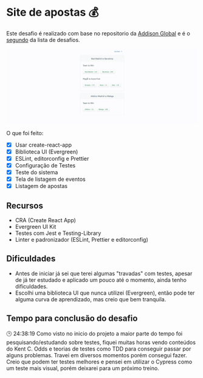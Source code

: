 # Site de apostas 💰

Este desafio é realizado com base no repositorio da [Addison Global](https://github.com/addisonglobal/frontend-technical-test) e é o [segundo](https://github.com/Italox/all-challenges) da lista de desafios.

![GIF Demo App](./image/demo_app.gif "GIF Demo App")

O que foi feito:

- [x] Usar create-react-app
- [x] Biblioteca UI (Evergreen)
- [x] ESLint, editorconfig e Prettier
- [x] Configuração de Testes
- [x] Teste do sistema
- [x] Tela de listagem de eventos
- [x] Listagem de apostas

## Recursos

- CRA (Create React App)
- Evergreen UI Kit
- Testes com Jest e Testing-Library
- Linter e padronizador (ESLint, Prettier e editorconfig)

## Dificuldades

- Antes de iniciar já sei que terei algumas "travadas" com testes, apesar de já ter estudado e aplicado um pouco até o momento, ainda tenho dificuldades.
- Escolhi uma biblioteca UI que nunca utilizei (Evergreen), então pode ter alguma curva de aprendizado, mas creio que bem tranquila.

## Tempo para conclusão do desafio

🕒 24:38:19
Como visto no inicio do projeto a maior parte do tempo foi pesquisando/estudando sobre testes, fiquei muitas horas vendo conteúdos do Kent C. Odds e teorias de testes como TDD para conseguir passar por alguns problemas. Travei em diversos momentos porém consegui fazer. Creio que podem ter testes melhores e pensei em utilizar o Cypress como um teste mais visual, porém deixarei para um próximo treino.
